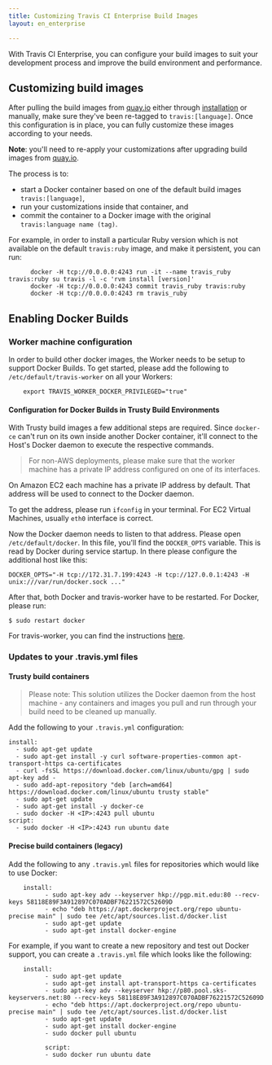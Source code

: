 ```yaml
---
title: Customizing Travis CI Enterprise Build Images
layout: en_enterprise

---
```


With Travis CI Enterprise, you can configure your build images to suit your
development process and improve the build environment and performance.

<div id="toc"></div>

## Customizing build images

After pulling the build images from
[quay.io](https://quay.io/organization/travisci) either through
[installation](/user/enterprise/installation) or manually, make sure
they've been re-tagged to `travis:[language]`. Once this configuration is in
place, you can fully customize these images according to your needs.

**Note**: you'll need to re-apply your customizations after
upgrading build images from [quay.io](https://quay.io/organization/travisci).

The process is to:

-   start a Docker container based on one of the default build images
    `travis:[language]`,
-   run your customizations inside that container, and
-   commit the container to a Docker image with the original
    `travis:language name (tag)`.

For example, in order to install a particular Ruby version which is not
available on the default `travis:ruby` image, and make it persistent,
you can run:

```
      docker -H tcp://0.0.0.0:4243 run -it --name travis_ruby travis:ruby su travis -l -c 'rvm install [version]'
      docker -H tcp://0.0.0.0:4243 commit travis_ruby travis:ruby
      docker -H tcp://0.0.0.0:4243 rm travis_ruby
```

## Enabling Docker Builds

### Worker machine configuration

In order to build other docker images, the Worker needs to be setup to support Docker Builds. To get started, please add the following to `/etc/default/travis-worker` on all your Workers:

```
    export TRAVIS_WORKER_DOCKER_PRIVILEGED="true"
```

#### Configuration for Docker Builds in Trusty Build Environments

With Trusty build images a few additional steps are required. Since `docker-ce` can't run on its own inside another Docker container, it'll connect to the Host's Docker daemon to execute the respective commands.

> For non-AWS deployments, please make sure that the worker machine has a private IP address configured on one of its interfaces.

On Amazon EC2 each machine has a private IP address by default. That address will be used to connect to the Docker daemon.

To get the address, please run `ifconfig` in your terminal. For EC2 Virtual Machines, usually `eth0` interface is correct.

Now the Docker daemon needs to listen to that address. Please open `/etc/default/docker`. In this file, you'll find the `DOCKER_OPTS` variable. This is read by Docker during service startup. In there please configure the additional host like this:

```
DOCKER_OPTS="-H tcp://172.31.7.199:4243 -H tcp://127.0.0.1:4243 -H unix:///var/run/docker.sock ..."
```

After that, both Docker and travis-worker have to be restarted. For Docker, please run:

```
$ sudo restart docker
```

For travis-worker, you can find the instructions [here](https://docs.travis-ci.com/user/enterprise/worker-cli-commands/#Stopping-and-Starting-the-Worker).


### Updates to your .travis.yml files

#### Trusty build containers

> Please note: This solution utilizes the Docker daemon from the host machine - any containers and images you pull and run through your build need to be cleaned up manually.

Add the following to your `.travis.yml` configuration:

```
install:
  - sudo apt-get update
  - sudo apt-get install -y curl software-properties-common apt-transport-https ca-certificates
  - curl -fsSL https://download.docker.com/linux/ubuntu/gpg | sudo apt-key add -
  - sudo add-apt-repository "deb [arch=amd64] https://download.docker.com/linux/ubuntu trusty stable"
  - sudo apt-get update
  - sudo apt-get install -y docker-ce
  - sudo docker -H <IP>:4243 pull ubuntu
script:
  - sudo docker -H <IP>:4243 run ubuntu date

```

#### Precise build containers (legacy)

Add the following to any `.travis.yml` files for repositories which would like to use Docker:

```
    install:
          - sudo apt-key adv --keyserver hkp://pgp.mit.edu:80 --recv-keys 58118E89F3A912897C070ADBF76221572C52609D
          - echo "deb https://apt.dockerproject.org/repo ubuntu-precise main" | sudo tee /etc/apt/sources.list.d/docker.list
          - sudo apt-get update
          - sudo apt-get install docker-engine
```

For example, if you want to create a new repository and test out Docker support, you can create a `.travis.yml` file which looks like the following:

```
    install:
          - sudo apt-get update
          - sudo apt-get install apt-transport-https ca-certificates
          - sudo apt-key adv --keyserver hkp://p80.pool.sks-keyservers.net:80 --recv-keys 58118E89F3A912897C070ADBF76221572C52609D
          - echo "deb https://apt.dockerproject.org/repo ubuntu-precise main" | sudo tee /etc/apt/sources.list.d/docker.list
          - sudo apt-get update
          - sudo apt-get install docker-engine
          - sudo docker pull ubuntu

          script:
          - sudo docker run ubuntu date
```

